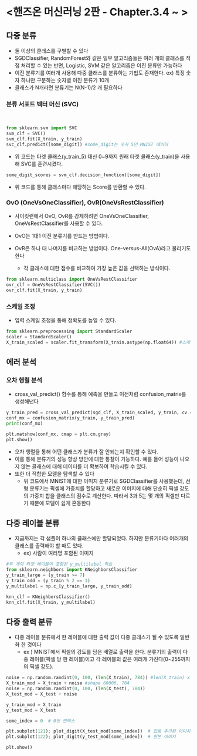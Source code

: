 # <핸즈온 머신러닝 2판 - Chapter.3.4 ~ >

## 다중 분류
* 둘 이상의 클래스를 구별할 수 있다
* SGDClassifier, RandomForest와 같은 일부 알고리즘들은 여러 개의 클래스를 직접 처리할 수 있는 반면, Logistic, SVM 같은 알고리즘은 이진 분류만 가능하다
* 이진 분류기를 여러개 사용해 다중 클래스를 분류하는 기법도 존재한다. ex) 특정 숫자 하나만 구분하는 숫자별 이진 분류기 10개 
* 클래스가 N개라면 분류기는 N(N-1)/2 개 필요하다


### 분류 서포트 벡터 머신 (SVC)
<br/>

```python
from sklearn.svm import SVC
svm_clf = SVC()
svm_clf.fit(X_train, y_train)
svc_clf.predict([some_digit]) #some_digit는 숫자 5인 MNIST 데이터
```
* 위 코드는 타겟 클래스(y_train_5) 대신 0~9까지 원래 타겟 클래스(y_train)을 사용해 SVC를 훈련시켰다.

```python
some_digit_scores = svm_clf.decision_function([some_digit])
```
* 위 코드를 통해 클래스마다 해당하는 Score를 반환할 수 있다.

### OvO (OneVsOneClassifier), OvR(OneVsRestClassifier)

* 사이킷런에서 OvO, OvR를 강제하려면 OneVsOneClassifier, OneVsRestClassifier를 사용할 수 있다. 

* OvO는 1대1 이진 분류기를 만드는 방법이다.

* OvR은 하나 대 나머지를 비교하는 방법이다. One-versus-All(OvA)라고 불리기도 한다 
    * 각 클래스에 대한 점수를 비교하여 가장 높은 값을 선택하는 방식이다.

```python
from sklearn.multiclass import OneVsRestClassifier
ovr_clf = OneVsRestClassifier(SVC())
ovr_clf.fit(X_train, y_train)
```

### 스케일 조정

* 입력 스케일 조정을 통해 정확도를 높일 수 있다.

```python
from sklearn.preprocessing import StandardScaler
scaler = StandardScaler()
X_train_scaled = scaler.fit_transform(X_train.astype(np.float64)) #스케일러를 통해 float 형식의 값이 생기므로 float로 전환해줄 필요가 있다
```

## 에러 분석

### 오차 행렬 분석
* cross_val_predict() 함수를 통해 예측을 만들고 이전처럼 confusion_matrix를 생성해낸다

```python
y_train_pred = cross_val_predict(sgd_clf, X_train_scaled, y_train, cv = 3)
conf_mx = confusion_matrix(y_train, y_train_pred)
print(conf_mx)

plt.matshow(conf_mx, cmap = plt.cm.gray)
plt.show()
```
* 오차 행렬을 통해 어떤 클래스가 분류가 잘 안되는지 확인할 수 있다. 
* 이를 통해 분류기의 성능 향상 방안에 대한 통찰이 가능하다. 예를 들어 성능이 나오지 않는 클래스에 대해 데이터를 더 확보하여 학습시킬 수 있다.
* 또한 더 적합한 모델을 탐색할 수 있다 
    * 위 코드에서 MNIST에 대한 이미지 분류기로 SGDClassifier를 사용했는데, 선형 분류기는 픽셀에 가중치를 할당하고 새로운 이미지에 대해 단순히 픽셀 강도의 가중치 합을 클래스의 점수로 계산한다. 따라서 3과 5는 몇 개의 픽셀만 다르기 때문에 모델이 쉽게 혼동한다

## 다중 레이블 분류

* 지금까지는 각 샘플이 하나의 클래스에만 할당되었다. 하지만 분류기마다 여러개의 클래스를 출력해야 할 때도 있다. 
    * ex) 사람이 여러명 포함된 이미지

```python
#두 개의 타겟 레이블이 포함된 y_multilabel 학습
from sklearn.neighbors import KNeighborsClassifier
y_train_large = (y_train >= 7)
y_train_odd = (y_train % 2 == 1)
y_multilabel = np.c_[y_train_large, y_train_odd]

knn_clf = KNeighborsClassifier()
knn_clf.fit(X_train, y_multilabel)
```

## 다중 출력 분류

* 다중 레이블 분류에서 한 레이블에 대한 출력 값이 다중 클래스가 될 수 있도록 일반화 한 것이다
    * ex ) MNIST에서 픽셀의 강도를 담은 배열로 출력을 한다. 분류기의 출력이 다중 레이블(픽셀 당 한 레이블)이고 각 레이블의 값은 여러개 가진다(0~255까지의 픽셀 강도).

```python
noise = np.random.randint(0, 100, (len(X_train), 784)) #len(X_train) x 784 행렬에서 0~100 랜덤 수 생성 / 784 = 28x28(이미지 크기)
X_train_mod = X_train + noise #shape 60000, 784
noise = np.random.randint(0, 100, (len(X_test), 784))
X_test_mod = X_test + noise

y_train_mod = X_train
y_test_mod = X_test

some_index = 0  # 0번 인덱스 

plt.subplot(121); plot_digit(X_test_mod[some_index])  # 잡음 추가된 이미지
plt.subplot(122); plot_digit(y_test_mod[some_index])  # 원본 이미지

plt.show()
```
